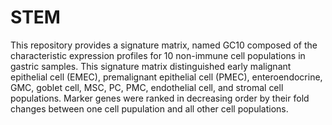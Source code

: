 # STEM

This repository provides a signature matrix, named GC10 composed of the characteristic expression profiles for 10 non-immune cell populations in gastric samples. 
This signature matrix distinguished early malignant epithelial cell (EMEC), premalignant epithelial cell (PMEC), enteroendocrine, GMC, goblet cell, MSC, PC, PMC, endothelial cell, and stromal cell populations. 
Marker genes were ranked in decreasing order by their fold changes between one cell pupulation and all other cell populations. 
